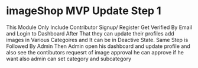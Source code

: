 # imageShop MVP Update Step 1
 This Module Only Include Contributor Signup/ Register Get Verified By Email and Login to Dashboard After That they can update their profiles add images in Various Categoires and It can be in Deactive State. Same Step is Followed By Admin Then Admin open his dashboard and update profile and also see the contibutors requesrt of image approval he can approve if he want also admin can set category and subcategory
